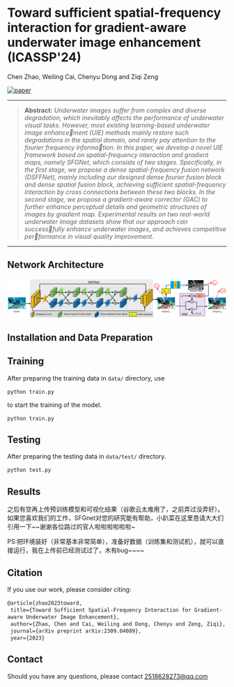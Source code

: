 # Toward sufficient spatial-frequency interaction for gradient-aware underwater image enhancement  (ICASSP'24)

Chen Zhao, Weiling Cai, Chenyu Dong and Ziqi Zeng

[![paper](https://img.shields.io/badge/arXiv-Paper-<COLOR>.svg)](https://arxiv.org/abs/2309.04089)

<hr />

> **Abstract:** *Underwater images suffer from complex and diverse degradation,
which inevitably affects the performance of underwater visual tasks.
However, most existing learning-based underwater image enhancement (UIE) methods mainly restore such degradations in the spatial
domain, and rarely pay attention to the fourier frequency information. In this paper, we develop a novel UIE framework based on
spatial-frequency interaction and gradient maps, namely SFGNet,
which consists of two stages. Specifically, in the first stage, we
propose a dense spatial-frequency fusion network (DSFFNet),
mainly including our designed dense fourier fusion block and
dense spatial fusion block, achieving sufficient spatial-frequency
interaction by cross connections between these two blocks. In
the second stage, we propose a gradient-aware corrector (GAC)
to further enhance perceptual details and geometric structures of
images by gradient map. Experimental results on two real-world
underwater image datasets show that our approach can successfully enhance underwater images, and achieves competitive performance in visual quality improvement.* 
<hr />

## Network Architecture

<img src = "1z.png"> 

## Installation and Data Preparation



## Training

After preparing the training data in ```data/``` directory, use 
```
python train.py
```
to start the training of the model. 

```
python train.py
```

## Testing

After preparing the testing data in ```data/test/``` directory. 


```
python test.py 
```





## Results

之后有空再上传预训练模型和可视化结果（谷歌云太难用了，之前弄过没弄好）。如果您喜欢我们的工作，SFGnet对您的研究能有帮助，小趴菜在这里恳请大大们引用一下~~谢谢各位路过的官人啦啦啦啦啦啦~

PS:把环境装好（非常基本非常简单），准备好数据（训练集和测试机），就可以直接运行，我在上传前已经测试过了，木有bug~~~~




## Citation
If you use our work, please consider citing:

  
    @article{zhao2023toward,
     title={Toward Sufficient Spatial-Frequency Interaction for Gradient-aware Underwater Image Enhancement},
     author={Zhao, Chen and Cai, Weiling and Dong, Chenyu and Zeng, Ziqi},
     journal={arXiv preprint arXiv:2309.04089},
     year={2023}
    


## Contact
Should you have any questions, please contact 2518628273@qq.com
 

